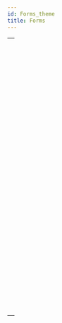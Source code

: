 ```yaml
---
id: Forms_theme
title: Forms
---
```



||
|---|
|[<!-- INCLUDE #_command_.Current form name.Syntax -->](../../commands-legacy/current-form-name.md)<br/>|
|[<!-- INCLUDE #_command_.Form.Syntax -->](../../commands-legacy/form.md)<br/>|
|[<!-- INCLUDE #_command_.FORM Convert to dynamic.Syntax -->](../../commands-legacy/form-convert-to-dynamic.md)<br/>|
|[<!-- INCLUDE #_command_.FORM FIRST PAGE.Syntax -->](../../commands-legacy/form-first-page.md)<br/>|
|[<!-- INCLUDE #_command_.FORM Get color scheme.Syntax -->](../../commands-legacy/form-get-color-scheme.md)<br/>|
|[<!-- INCLUDE #_command_.FORM Get current page.Syntax -->](../../commands-legacy/form-get-current-page.md)<br/>|
|[<!-- INCLUDE #_command_.FORM GET ENTRY ORDER.Syntax -->](../../commands-legacy/form-get-entry-order.md)<br/>|
|[<!-- INCLUDE #_command_.FORM GET HORIZONTAL RESIZING.Syntax -->](../../commands-legacy/form-get-horizontal-resizing.md)<br/>|
|[<!-- INCLUDE #_command_.FORM GET OBJECTS.Syntax -->](../../commands-legacy/form-get-objects.md)<br/>|
|[<!-- INCLUDE #_command_.FORM GET PROPERTIES.Syntax -->](../../commands-legacy/form-get-properties.md)<br/>|
|[<!-- INCLUDE #_command_.FORM GET VERTICAL RESIZING.Syntax -->](../../commands-legacy/form-get-vertical-resizing.md)<br/>|
|[<!-- INCLUDE #_command_.FORM GOTO PAGE.Syntax -->](../../commands-legacy/form-goto-page.md)<br/>|
|[<!-- INCLUDE #_command_.FORM LAST PAGE.Syntax -->](../../commands-legacy/form-last-page.md)<br/>|
|[<!-- INCLUDE #_command_.FORM LOAD.Syntax -->](../../commands-legacy/form-load.md)<br/>|
|[<!-- INCLUDE #_command_.FORM NEXT PAGE.Syntax -->](../../commands-legacy/form-next-page.md)<br/>|
|[<!-- INCLUDE #_command_.FORM PREVIOUS PAGE.Syntax -->](../../commands-legacy/form-previous-page.md)<br/>|
|[<!-- INCLUDE #_command_.FORM SCREENSHOT.Syntax -->](../../commands-legacy/form-screenshot.md)<br/>|
|[<!-- INCLUDE #_command_.FORM SET ENTRY ORDER.Syntax -->](../../commands-legacy/form-set-entry-order.md)<br/>|
|[<!-- INCLUDE #_command_.FORM SET HORIZONTAL RESIZING.Syntax -->](../../commands-legacy/form-set-horizontal-resizing.md)<br/>|
|[<!-- INCLUDE #_command_.FORM SET INPUT.Syntax -->](../../commands-legacy/form-set-input.md)<br/>|
|[<!-- INCLUDE #_command_.FORM SET OUTPUT.Syntax -->](../../commands-legacy/form-set-output.md)<br/>|
|[<!-- INCLUDE #_command_.FORM SET SIZE.Syntax -->](../../commands-legacy/form-set-size.md)<br/>|
|[<!-- INCLUDE #_command_.FORM SET VERTICAL RESIZING.Syntax -->](../../commands-legacy/form-set-vertical-resizing.md)<br/>|
|[<!-- INCLUDE #_command_.FORM UNLOAD.Syntax -->](../../commands-legacy/form-unload.md)<br/>|
